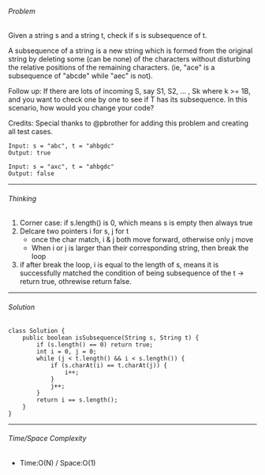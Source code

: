 ###### Problem
Given a string s and a string t, check if s is subsequence of t.

A subsequence of a string is a new string which is formed from the original string by deleting some (can be none) of the characters without disturbing the relative positions of the remaining characters. (ie, "ace" is a subsequence of "abcde" while "aec" is not).

Follow up:
If there are lots of incoming S, say S1, S2, ... , Sk where k >= 1B, and you want to check one by one to see if T has its subsequence. In this scenario, how would you change your code?

Credits:
Special thanks to @pbrother for adding this problem and creating all test cases.

```
Input: s = "abc", t = "ahbgdc"
Output: true
```

```
Input: s = "axc", t = "ahbgdc"
Output: false
```
---
###### Thinking 

1. Corner case: if s.length() is 0, which means s is empty then always true
2. Delcare two pointers i for s, j for t
	* once the char match, i & j both move forward, otherwise only j move
	* When i or j is larger than their corresponding string, then break the loop
3. if after break the loop, i is equal to the length of s, means it is successfully matched the condition of being subsequence of the t -> return true, othrewise return false.
---
###### Solution
```
class Solution {
    public boolean isSubsequence(String s, String t) {
        if (s.length() == 0) return true;
        int i = 0, j = 0;
        while (j < t.length() && i < s.length()) {
            if (s.charAt(i) == t.charAt(j)) {
                i++;
            }
            j++;
        }
        return i == s.length();
    }
}
```
---
###### Time/Space Complexity

* Time:O(N) / Space:O(1)
